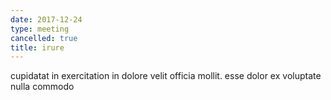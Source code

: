```yaml
---
date: 2017-12-24
type: meeting
cancelled: true
title: irure
---
```

cupidatat in exercitation in dolore velit officia mollit. esse dolor ex voluptate nulla commodo